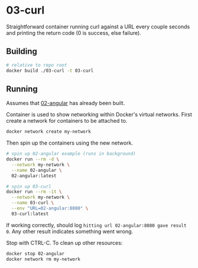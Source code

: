 # 03-curl

Straightforward container running curl against a URL every couple seconds and
printing the return code (0 is success, else failure).

## Building

```bash
# relative to repo root
docker build ./03-curl -t 03-curl
```

## Running

Assumes that [02-angular](../02-angular/README.md) has already been built.

Container is used to show networking within Docker's virtual networks. First create
a network for containers to be attached to.

```bash
docker network create my-network
```

Then spin up the containers using the new network.

```bash
# spin up 02-angular example (runs in background)
docker run --rm -d \
  --network my-network \
  --name 02-angular \
  02-angular:latest

# spin up 03-curl
docker run --rm -it \
  --network my-network \
  --name 03-curl \
  --env "URL=02-angular:8080" \
  03-curl:latest
```

If working correctly, should log `hitting url 02-angular:8080 gave result 0`. Any
other result indicates something went wrong.

Stop with CTRL-C. To clean up other resources:

```bash
docker stop 02-angular
docker network rm my-network
```
